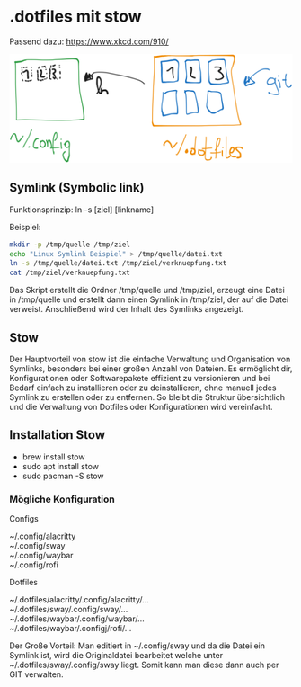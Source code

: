# .dotfiles mit stow

Passend dazu: https://www.xkcd.com/910/    

![Prinzip Stow](stow-prinzip.png)

## Symlink (Symbolic link)

Funktionsprinzip: ln -s \[ziel\] \[linkname\]

Beispiel:

```bash
mkdir -p /tmp/quelle /tmp/ziel
echo "Linux Symlink Beispiel" > /tmp/quelle/datei.txt
ln -s /tmp/quelle/datei.txt /tmp/ziel/verknuepfung.txt
cat /tmp/ziel/verknuepfung.txt
```

Das Skript erstellt die Ordner /tmp/quelle und /tmp/ziel, erzeugt eine Datei in /tmp/quelle und erstellt dann einen Symlink in /tmp/ziel, der auf die Datei verweist. Anschließend wird der Inhalt des Symlinks angezeigt.

## Stow

Der Hauptvorteil von stow ist die einfache Verwaltung und Organisation von Symlinks, besonders bei einer großen Anzahl von Dateien. Es ermöglicht dir, Konfigurationen oder Softwarepakete effizient zu versionieren und bei Bedarf einfach zu installieren oder zu deinstallieren, ohne manuell jedes Symlink zu erstellen oder zu entfernen. So bleibt die Struktur übersichtlich und die Verwaltung von Dotfiles oder Konfigurationen wird vereinfacht.

## Installation Stow

- brew install stow
- sudo apt install stow
- sudo pacman -S stow

### Mögliche Konfiguration

Configs

\~/.config/alacritty  
\~/.config/sway  
\~/.config/waybar  
\~/.config/rofi

Dotfiles

\~/.dotfiles/alacritty/.config/alacritty/...  
\~/.dotfiles/sway/.config/sway/...  
\~/.dotfiles/waybar/.config/waybar/...  
\~/.dotfiles/waybar/.configj/rofi/...

Der Große Vorteil: Man editiert in \~/.config/sway und da die Datei ein Symlink ist, wird die Originaldatei bearbeitet welche unter \~/.dotfiles/sway/.config/sway liegt. Somit kann man diese dann auch per GIT verwalten.
